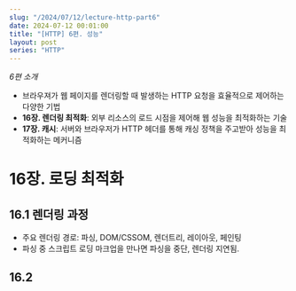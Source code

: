 ```yaml
---
slug: "/2024/07/12/lecture-http-part6"
date: 2024-07-12 00:01:00
title: "[HTTP] 6편. 성능"
layout: post
series: "HTTP"
---
```


_6편 소개_

- 브라우져가 웹 페이지를 렌더링할 때 발생하는 HTTP 요청을 효율적으로 제어하는 다양한 기법
- **16장. 렌더링 최적화**: 외부 리소스의 로드 시점을 제어해 웹 성능을 최적화하는 기술
- **17장. 캐시**: 서버와 브라우저가 HTTP 헤더를 통해 캐싱 정책을 주고받아 성능을 최적화하는 메커니즘

# 16장. 로딩 최적화

## 16.1 렌더링 과정

- 주요 렌더링 경로: 파싱, DOM/CSSOM, 렌더트리, 레이아웃, 페인팅
- 파싱 중 스크립트 로딩 마크업을 만나면 파싱을 중단, 렌더링 지연됨.

## 16.2 <script>

- 스크립트 로딩이 렌더링에 영향미치는지 실습으로 확인.
- 스크립트 로딩 마크업과 렌더시간은 비례 관계.

## 16.3 Async

- 다운로드: 브라우져가 파싱을 멈추지 않고 스크립트를 동시에 다운로드.
- 실행: 다운로드한 순서대로 스크립트를 실행하는 것이 특징
- 활용: 돔에 무관하거나 서로 영향을 주지않는 스크립트에 적합. 광고나 분석 트래커.

## 16.4 Defer

- 다운로드: 브라우져가 파싱을 멈추지 않고 스크립트를 동시에 다룬로드.
- 실행: 다운로드하더라고 실행을 지연. 정의한 마크업 순서대로 실행하는 것이 특징.
- 활용: 서로 영향 있는 스크립트에 적합. 웹팩 따위의 번들러로 만든 청크.

## 16.5 Preload

- 스크립트를 포함한 웹 자원을 미리 다운로드. 스타일시트, 폰트, 이미지 따위.
- 실습: 이미지 다운로드 버튼
- 활용: 현재 웹페이지에 미리 다운로드할 어떤 자원이든 적용.

## 16.6 Prefetch

- 다음 문서에 사용할 자원을 미리 다운로드.
- 실습: 다음 웹 문서를 로딩 성능 개선
- 프리패치는 아직 몇몇 브라우져에서만 동작.
- 활용: next.js, gatsby.js 따위의 웹 프레임웍에서 활용

## 16.7 이미지 지연 로딩

- img 태그는 문서 로딩시간을 지연시킬 수 있음.
- loading="lazy" 속성을 사용해 뷰포트에 있는 이미지만 다운로드.
- 활용: 사진첩, 블로그 따위의 이미지 위주의 웹 문서. 스크롤이 많은 모바일 환경.

## 16.8 중간 정리

- async, defer로 비동기로 스크립트를 다운로드해 렌더링 시간 단축
- preload, prefetch 로 웹 자원을 미리 다운로드해 필요한 시점에 즉시 사용
- 이미지가 뷰포트에 들어오기 전까지 다운로드를 지연해 렌더링 성능 개선

# 17장. 캐시

## 17.1 시간 기반 캐싱

## 17.2 내용 기반 캐싱

## 17.3 캐시 제어

## 17.4 기타 캐싱 헤더

## 17.5 캐싱 활용 전략

## 17.6 중간 정리
